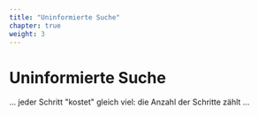 ```yaml
---
title: "Uninformierte Suche"
chapter: true
weight: 3
---
```



# Uninformierte Suche

... jeder Schritt "kostet" gleich viel: die Anzahl der Schritte zählt ...

